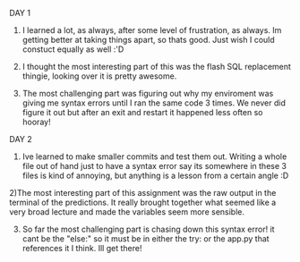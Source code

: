 DAY 1

1) I learned a lot, as always, after some level of frustration, as always.  Im getting better at taking things apart, so thats good.  Just wish I could constuct equally as well :'D

2) I thought the most interesting part of this was the flash SQL replacement thingie, looking over it is pretty awesome.

3) The most challenging part was figuring out why my enviroment was giving me syntax errors until I ran the same code 3 times.  We never did figure it out but after an exit and restart it happened less often so hooray!


DAY 2

1) Ive learned to make smaller commits and test them out.  Writing a whole file out of hand just to have a syntax error say its somewhere in these 3 files is kind of annoying, but anything is a lesson from a certain angle :D 

2)The most interesting part of this assignment was the raw output in the terminal of the predictions.  It really brought together what seemed like a very broad lecture and made the variables seem more sensible.

3) So far the most challenging part is chasing down this syntax error!  it cant be the "else:" so it must be in either the try: or the app.py that references it I think.  Ill get there!
